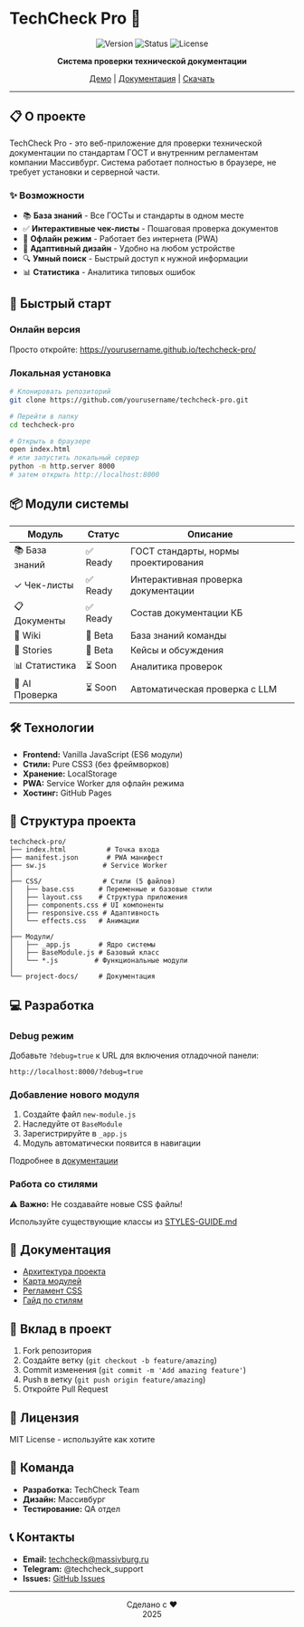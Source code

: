 # TechCheck Pro 🚀

<div align="center">
  
  ![Version](https://img.shields.io/badge/version-1.0.0-blue.svg)
  ![Status](https://img.shields.io/badge/status-beta-yellow.svg)
  ![License](https://img.shields.io/badge/license-MIT-green.svg)
  
  **Система проверки технической документации**
  
  [Демо](https://yourusername.github.io/techcheck-pro/) | [Документация](./project-docs/) | [Скачать](https://github.com/yourusername/techcheck-pro/archive/main.zip)

</div>

---

## 📋 О проекте

TechCheck Pro - это веб-приложение для проверки технической документации по стандартам ГОСТ и внутренним регламентам компании Массивбург. Система работает полностью в браузере, не требует установки и серверной части.

### ✨ Возможности

- 📚 **База знаний** - Все ГОСТы и стандарты в одном месте
- ✅ **Интерактивные чек-листы** - Пошаговая проверка документов
- 💾 **Офлайн режим** - Работает без интернета (PWA)
- 📱 **Адаптивный дизайн** - Удобно на любом устройстве
- 🔍 **Умный поиск** - Быстрый доступ к нужной информации
- 📊 **Статистика** - Аналитика типовых ошибок

## 🚀 Быстрый старт

### Онлайн версия
Просто откройте: https://yourusername.github.io/techcheck-pro/

### Локальная установка
```bash
# Клонировать репозиторий
git clone https://github.com/yourusername/techcheck-pro.git

# Перейти в папку
cd techcheck-pro

# Открыть в браузере
open index.html
# или запустить локальный сервер
python -m http.server 8000
# затем открыть http://localhost:8000
```

## 📦 Модули системы

| Модуль | Статус | Описание |
|--------|--------|----------|
| 📚 База знаний | ✅ Ready | ГОСТ стандарты, нормы проектирования |
| ✓ Чек-листы | ✅ Ready | Интерактивная проверка документации |
| 📋 Документы | ✅ Ready | Состав документации КБ |
| 📖 Wiki | 🔶 Beta | База знаний команды |
| 💬 Stories | 🔶 Beta | Кейсы и обсуждения |
| 📊 Статистика | ⏳ Soon | Аналитика проверок |
| 🤖 AI Проверка | ⏳ Soon | Автоматическая проверка с LLM |

## 🛠 Технологии

- **Frontend:** Vanilla JavaScript (ES6 модули)
- **Стили:** Pure CSS3 (без фреймворков)
- **Хранение:** LocalStorage
- **PWA:** Service Worker для офлайн режима
- **Хостинг:** GitHub Pages

## 📁 Структура проекта

```
techcheck-pro/
├── index.html          # Точка входа
├── manifest.json       # PWA манифест
├── sw.js              # Service Worker
│
├── CSS/               # Стили (5 файлов)
│   ├── base.css      # Переменные и базовые стили
│   ├── layout.css    # Структура приложения
│   ├── components.css # UI компоненты
│   ├── responsive.css # Адаптивность
│   └── effects.css   # Анимации
│
├── Модули/
│   ├── _app.js       # Ядро системы
│   ├── BaseModule.js # Базовый класс
│   └── *.js         # Функциональные модули
│
└── project-docs/     # Документация
```

## 💻 Разработка

### Debug режим
Добавьте `?debug=true` к URL для включения отладочной панели:
```
http://localhost:8000/?debug=true
```

### Добавление нового модуля

1. Создайте файл `new-module.js`
2. Наследуйте от `BaseModule`
3. Зарегистрируйте в `_app.js`
4. Модуль автоматически появится в навигации

Подробнее в [документации](./project-docs/module-map.md)

### Работа со стилями

⚠️ **Важно:** Не создавайте новые CSS файлы!

Используйте существующие классы из [STYLES-GUIDE.md](./project-docs/STYLES-GUIDE.md)

## 📝 Документация

- [Архитектура проекта](./project-docs/techcheck-architecture-v3.md)
- [Карта модулей](./project-docs/module-map.md)
- [Регламент CSS](./project-docs/CSS-РЕГЛАМЕНТ.md)
- [Гайд по стилям](./project-docs/STYLES-GUIDE.md)

## 🤝 Вклад в проект

1. Fork репозитория
2. Создайте ветку (`git checkout -b feature/amazing`)
3. Commit изменения (`git commit -m 'Add amazing feature'`)
4. Push в ветку (`git push origin feature/amazing`)
5. Откройте Pull Request

## 📄 Лицензия

MIT License - используйте как хотите

## 👥 Команда

- **Разработка:** TechCheck Team
- **Дизайн:** Массивбург
- **Тестирование:** QA отдел

## 📞 Контакты

- **Email:** techcheck@massivburg.ru
- **Telegram:** @techcheck_support
- **Issues:** [GitHub Issues](https://github.com/yourusername/techcheck-pro/issues)

---

<div align="center">
  Сделано с ❤️
  <br>
  2025
</div>
